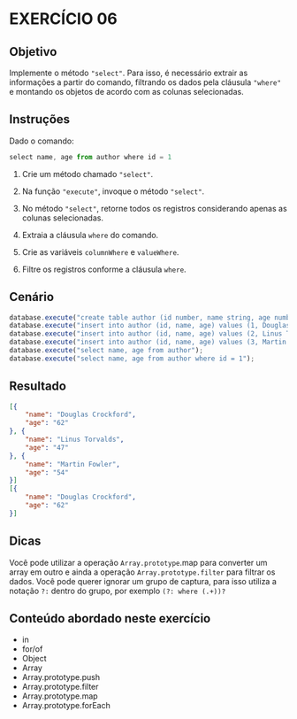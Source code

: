 # EXERCÍCIO 06

## Objetivo

Implemente o método `"select"`. Para isso, é necessário extrair as informações a partir do comando, filtrando os dados pela cláusula `"where"` e montando os objetos de acordo com as colunas selecionadas.

## Instruções

Dado o comando:

```js
select name, age from author where id = 1
```

1. Crie um método chamado `"select"`.

2. Na função `"execute"`, invoque o método `"select"`.

3. No método `"select"`, retorne todos os registros considerando apenas as colunas selecionadas.

4. Extraia a cláusula `where` do comando.

5. Crie as variáveis `columnWhere` e `valueWhere`.

6. Filtre os registros conforme a cláusula `where`.


## Cenário

```js
database.execute("create table author (id number, name string, age number, city string, state string, country string)");
database.execute("insert into author (id, name, age) values (1, Douglas Crockford, 62)");
database.execute("insert into author (id, name, age) values (2, Linus Torvalds, 47)");
database.execute("insert into author (id, name, age) values (3, Martin Fowler, 54)");
database.execute("select name, age from author");
database.execute("select name, age from author where id = 1");
```


## Resultado

```json
[{
    "name": "Douglas Crockford",
    "age": "62"
}, {
    "name": "Linus Torvalds",
    "age": "47"
}, {
    "name": "Martin Fowler",
    "age": "54"
}]
[{
    "name": "Douglas Crockford",
    "age": "62"
}]
```

## Dicas

Você pode utilizar a operação `Array.prototype`.map para converter um array em outro e ainda a operação `Array.prototype.filter` para filtrar os dados. Você pode querer ignorar um grupo de captura, para isso utiliza a notação `?:` dentro do grupo, por exemplo `(?: where (.+))?`


## Conteúdo abordado neste exercício

- in
- for/of
- Object
- Array
- Array.prototype.push
- Array.prototype.filter
- Array.prototype.map
- Array.prototype.forEach
